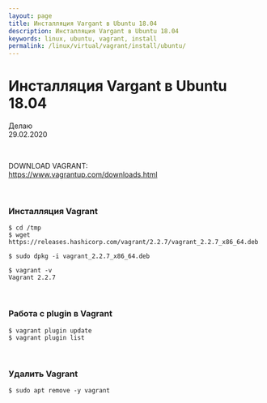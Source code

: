 ```yaml
---
layout: page
title: Инсталляция Vargant в Ubuntu 18.04
description: Инсталляция Vargant в Ubuntu 18.04
keywords: linux, ubuntu, vagrant, install
permalink: /linux/virtual/vagrant/install/ubuntu/
---
```


# Инсталляция Vargant в Ubuntu 18.04

Делаю  
29.02.2020

<br/>

DOWNLOAD VAGRANT:  
https://www.vagrantup.com/downloads.html

<br/>

### Инсталляция Vagrant

    $ cd /tmp
    $ wget https://releases.hashicorp.com/vagrant/2.2.7/vagrant_2.2.7_x86_64.deb

    $ sudo dpkg -i vagrant_2.2.7_x86_64.deb

    $ vagrant -v
    Vagrant 2.2.7

<br/>

### Работа с plugin в Vagrant

    $ vagrant plugin update
    $ vagrant plugin list

<br/>

### Удалить Vagrant

    $ sudo apt remove -y vagrant
